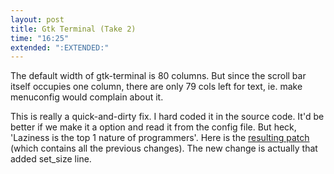 ```yaml
---
layout: post
title: Gtk Terminal (Take 2)
time: "16:25"
extended: ":EXTENDED:"
---
```


The default width of gtk-terminal is 80 columns.  But since the scroll bar
itself occupies one column, there are only 79 cols left for text, ie. make
menuconfig would complain about it.

This is really a quick-and-dirty fix.  I hard coded it in the source code.
It'd be better if we make it a option and read it from the config file.  But
heck, 'Laziness is the top 1 nature of programmers'.  Here is the
[resulting
patch](http://linuxfire.com.cn/~alecs/patch/gtk-terminal-take2.patch)
(which contains all the previous changes).  The new change is
actually that added set_size line.



